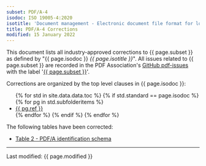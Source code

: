 ```yaml
---
subset: PDF/A-4
isodoc: ISO 19005-4:2020
isotitle: 'Document management - Electronic document file format for long-term preservation - Part 4: Use of ISO 32000-2 (PDF/A-4)'
title: PDF/A-4 Corrections
modified: 15 January 2022
---
```


<p>
This document lists all industry-approved corrections to {{ page.subset }} as defined by "{{ page.isodoc }} <i>{{ page.isotitle }}</i>".
All issues related to {{ page.subset }} are recorded in the PDF Association's <a href="https://github.com/pdf-association/pdf-issues" target="_blank">GitHub pdf-issues</a>
with the label '<a href="https://github.com/pdf-association/pdf-issues/issues?q=is%3Aissue+label%3APDF%2FA-4" target="_blank">{{ page.subset }}</a>'.
</p>

<p>Corrections are organized by the top level clauses in {{ page.isodoc }}:</p>

<ul>
    {% for std in site.data.data.toc %}
         {% if std.standard == page.isodoc %}
            {% for pg in std.subfolderitems %}
            <li><a href="{{ pg.url }}">{{ pg.ref }}</a></li>
           {% endfor %}
        {% endif %}
    {% endfor %}
</ul>

<p>The following tables have been corrected:</p>
<ul>
<li><a href="clause06.html#Table2">Table 2 - PDF/A identification schema</a></li>
</ul>

<hr>
<link rel="stylesheet" href="../assets/iso-style.css">
<p class="footnote">Last modified: {{ page.modified }}</p>
